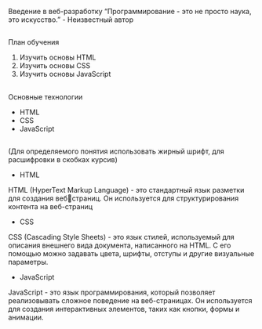  Введение в веб-разработку
“Программирование - это не просто наука, это искусство.” - Неизвестный автор
 ##
 План обучения
1. Изучить основы HTML
2. Изучить основы CSS
3. Изучить основы JavaScript
 ##
 Основные технологии
- HTML
- CSS
- JavaScript
## 
 (Для определяемого понятия использовать жирный шрифт, для расшифровки в скобках 
 курсив)
- HTML

HTML (HyperText Markup Language) - это стандартный язык разметки для создания вебстраниц. Он используется для структурирования контента на веб-страниц
- CSS

CSS (Cascading Style Sheets) - это язык стилей, используемый для описания внешнего 
вида документа, написанного на HTML. С его помощью можно задавать цвета, шрифты, 
отступы и другие визуальные параметры.
- JavaScript

JavaScript - это язык программирования, который позволяет реализовывать сложное 
поведение на веб-страницах. Он используется для создания интерактивных элементов, 
таких как кнопки, формы и анимации.















